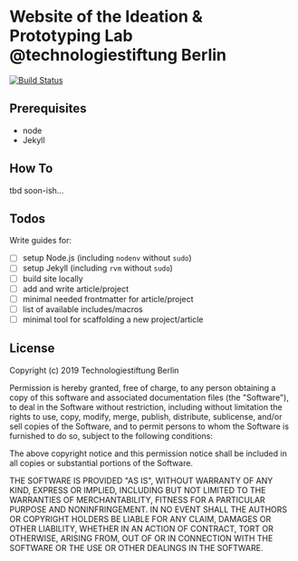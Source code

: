 
# Website of the Ideation & Prototyping Lab @technologiestiftung Berlin

[![Build Status](https://travis-ci.org/technologiestiftung/lab-site.svg?branch=master)](https://travis-ci.org/technologiestiftung/lab-site)

## Prerequisites

- node
- Jekyll

## How To

tbd soon-ish…

## Todos

Write guides for:

- [ ] setup Node.js (including `nodenv` without `sudo`)
- [ ] setup Jekyll (including `rvm` without `sudo`)
- [ ] build site locally
- [ ] add and write article/project
- [ ] minimal needed frontmatter for article/project
- [ ] list of available includes/macros
- [ ] minimal tool for scaffolding a new project/article

## License

Copyright (c) 2019 Technologiestiftung Berlin

Permission is hereby granted, free of charge, to any person obtaining a copy
of this software and associated documentation files (the "Software"), to deal
in the Software without restriction, including without limitation the rights
to use, copy, modify, merge, publish, distribute, sublicense, and/or sell
copies of the Software, and to permit persons to whom the Software is
furnished to do so, subject to the following conditions:

The above copyright notice and this permission notice shall be included in all
copies or substantial portions of the Software.

THE SOFTWARE IS PROVIDED "AS IS", WITHOUT WARRANTY OF ANY KIND, EXPRESS OR
IMPLIED, INCLUDING BUT NOT LIMITED TO THE WARRANTIES OF MERCHANTABILITY,
FITNESS FOR A PARTICULAR PURPOSE AND NONINFRINGEMENT. IN NO EVENT SHALL THE
AUTHORS OR COPYRIGHT HOLDERS BE LIABLE FOR ANY CLAIM, DAMAGES OR OTHER
LIABILITY, WHETHER IN AN ACTION OF CONTRACT, TORT OR OTHERWISE, ARISING FROM,
OUT OF OR IN CONNECTION WITH THE SOFTWARE OR THE USE OR OTHER DEALINGS IN THE
SOFTWARE.
